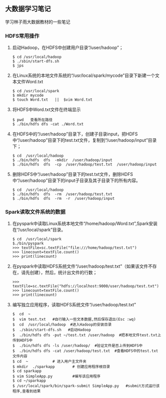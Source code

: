 ## 大数据学习笔记

学习林子雨大数据教材的一些笔记

### HDFS常用操作
1. 启动Hadoop，在HDFS中创建用户目录“/user/hadoop”；   
   ```shell
   $ cd /usr/local/hadoop
   $ ./sbin/start-dfs.sh
   $ jps
   ```
2. 在Linux系统的本地文件系统的“/usr/local/spark/mycode”目录下新建一个文本文件Word.txt
   ```shell
   $ cd /usr/local/spark
   $ mkdir mycode
   $ touch Word.txt   ||  $vim Word.txt
   ```
3. 将HDFS中Word.txt文件在终端显示
   ```shell
   $ pwd   查看所在路径     
   $ ./bin/hdfs dfs -cat ./Word.txt
   ```
4. 在HDFS中的“/user/hadoop”目录下，创建子目录input，把HDFS中“/user/hadoop”目录下的test.txt文件，复制到“/user/hadoop/input”目录下；
   ```shell
   $ cd  /usr/local/hadoop
   $ ./bin/hdfs  dfs  -mkdir  /user/hadoop/input
   $ ./bin/hdfs  dfs  -cp  /user/hadoop/test.txt  /user/hadoop/input
   ```
5. 删除HDFS中“/user/hadoop”目录下的test.txt文件，删除HDFS中“/user/hadoop”目录下的input子目录及其子目录下的所有内容。
   ```shell
   $ cd  /usr/local/hadoop
   $ ./bin/hdfs  dfs  -rm  /user/hadoop/test.txt
   $ ./bin/hdfs  dfs  -rm  -r  /user/hadoop/input
   ```

### Spark读取文件系统的数据
1. 在pyspark中读取Linux系统本地文件“/home/hadoop/Word.txt”,Spark安装
   在“/usr/local/spark”目录。
   ```shell
   $ cd  /usr/local/spark
   $./bin/pyspark
   >>> textFile=sc.textFile("file:///home/hadoop/test.txt")
   >>> linecount=textFile.count()
   >>> print(linecount)
   ```
2. 在pyspark中读取HDFS系统文件“/user/hadoop/test.txt”（如果该文件不存在，请先创建），然后，统计出文件的行数；
   ```shell
   >>> textFile=sc.textFile("hdfs://localhost:9000/user/hadoop/test.txt")
   >>> linecount=textFile.count()
   >>> print(linecount)
   ```
3. 编写独立应用程序，读取HDFS系统文件“/user/hadoop/test.txt”
   ```shell
   $  cd  ~
   $  vim test.txt   #自行输入一些文本数据,然后保存退出(Esc :wq)
   $  cd  /usr/local/hadoop  #进入Hadoop的安装目录
   $  ./sbin/start-dfs.sh   #启动Hadoop
   $  ./bin/hdfs dfs -put ~/test.txt /user/hadoop  #把本地文件test.txt上传到HDFS中
   $  ./bin/hdfs dfs -ls /user/hadoop/  #验证文件是否上传到HDFS中
   $  ./bin/hdfs dfs -cat /user/hadoop/test.txt  #查看HDFS中的test.txt文件内容
   $ cd  ~           # 进入用户主文件夹
   $ mkdir  ./sparkapp        # 创建应用程序根目录
   $ cd sparkapp
   $ vim SimpleApp.py         #编写该应用程序
   $ cd ~/sparkapp
   $ /usr/local/spark/bin/spark-submit SimpleApp.py   #submit方式运行该程序,查看到结果
   ```
